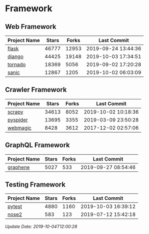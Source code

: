 # Framework

## Web Framework

| Project Name | Stars | Forks | Last Commit |
| ------------ | ----- | ----- | ----------- |
| [flask](https://github.com/pallets/flask) | 46777 | 12953 | 2019-09-24 13:44:36 |
| [django](https://github.com/django/django) | 44425 | 19148 | 2019-10-03 17:34:51 |
| [tornado](https://github.com/tornadoweb/tornado) | 18369 | 5056 | 2019-09-02 17:20:28 |
| [sanic](https://github.com/huge-success/sanic) | 12867 | 1205 | 2019-10-02 06:03:09 |

## Crawler Framework

| Project Name | Stars | Forks | Last Commit |
| ------------ | ----- | ----- | ----------- |
| [scrapy](https://github.com/scrapy/scrapy) | 34613 | 8052 | 2019-10-02 10:18:36 |
| [pyspider](https://github.com/binux/pyspider) | 13695 | 3355 | 2019-03-09 23:50:28 |
| [webmagic](https://github.com/code4craft/webmagic) | 8428 | 3612 | 2017-12-02 02:57:06 |

## GraphQL Framework

| Project Name | Stars | Forks | Last Commit |
| ------------ | ----- | ----- | ----------- |
| [graphene](https://github.com/graphql-python/graphene) | 5027 | 533 | 2019-09-27 08:54:46 |

## Testing Framework

| Project Name | Stars | Forks | Last Commit |
| ------------ | ----- | ----- | ----------- |
| [pytest](https://github.com/pytest-dev/pytest) | 4880 | 1160 | 2019-10-03 16:39:12 |
| [nose2](https://github.com/nose-devs/nose2) | 583 | 123 | 2019-07-12 15:42:18 |

*Update Date: 2019-10-04T12:00:28*